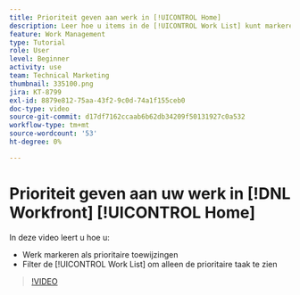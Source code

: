 ```yaml
---
title: Prioriteit geven aan werk in [!UICONTROL Home]
description: Leer hoe u items in de [!UICONTROL Work List] kunt markeren als prioritaire toewijzingen op de startpagina. Dan filter de lijst om uw prioritaire werk in  [!DNL &#x200B; Workfront] te zien.
feature: Work Management
type: Tutorial
role: User
level: Beginner
activity: use
team: Technical Marketing
thumbnail: 335100.png
jira: KT-8799
exl-id: 8879e812-75aa-43f2-9c0d-74a1f155ceb0
doc-type: video
source-git-commit: d17df7162ccaab6b62db34209f50131927c0a532
workflow-type: tm+mt
source-wordcount: '53'
ht-degree: 0%

---
```


# Prioriteit geven aan uw werk in [!DNL Workfront] [!UICONTROL Home]

In deze video leert u hoe u:

* Werk markeren als prioritaire toewijzingen
* Filter de [!UICONTROL Work List] om alleen de prioritaire taak te zien

>[!VIDEO](https://video.tv.adobe.com/v/3438538/?quality=12&learn=on&enablevpops&captions=dut)
